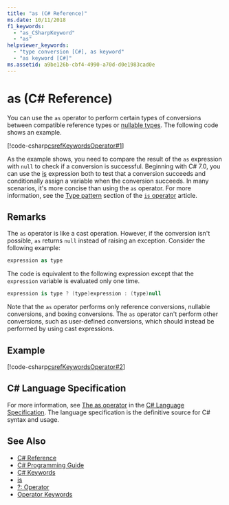 ```yaml
---
title: "as (C# Reference)"
ms.date: 10/11/2018
f1_keywords: 
  - "as_CSharpKeyword"
  - "as"
helpviewer_keywords: 
  - "type conversion [C#], as keyword"
  - "as keyword [C#]"
ms.assetid: a9be126b-cbf4-4990-a70d-d0e1983cad0e
---
```

# as (C# Reference)
You can use the `as` operator to perform certain types of conversions between compatible reference types or [nullable types](../../../csharp/programming-guide/nullable-types/index.md). The following code shows an example.  
  
[!code-csharp[csrefKeywordsOperator#1](~/samples/snippets/csharp/VS_Snippets_VBCSharp/csrefKeywordsOperator/CS/csrefKeywordsOperators.cs#1)]

As the example shows, you need to compare the result of the `as` expression with `null` to check if a conversion is successful. Beginning with C# 7.0, you can use the [is](is.md) expression both to test that a conversion succeeds and conditionally assign a variable when the conversion succeeds. In many scenarios, it's more concise than using the `as` operator. For more information, see the [Type pattern](is.md#type) section of the [`is` operator](is.md) article.
  
## Remarks  
 The `as` operator is like a cast operation. However, if the conversion isn't possible, `as` returns `null` instead of raising an exception. Consider the following example:  
  
```csharp  
expression as type  
```  
  
 The code is equivalent to the following expression except that the `expression` variable is evaluated only one time.  
  
```csharp  
expression is type ? (type)expression : (type)null  
```  
  
 Note that the `as` operator performs only reference conversions, nullable conversions, and boxing conversions. The `as` operator can't perform other conversions, such as user-defined conversions, which should instead be performed by using cast expressions.  
  
## Example  

[!code-csharp[csrefKeywordsOperator#2](~/samples/snippets/csharp/VS_Snippets_VBCSharp/csrefKeywordsOperator/CS/csrefKeywordsOperators.cs#2)]
  
## C# Language Specification  

For more information, see [The as operator](~/_csharplang/spec/expressions.md#the-as-operator) in the [C# Language Specification](../language-specification/index.md). The language specification is the definitive source for C# syntax and usage.
 
## See Also  
- [C# Reference](../../../csharp/language-reference/index.md)  
- [C# Programming Guide](../../../csharp/programming-guide/index.md)  
- [C# Keywords](../../../csharp/language-reference/keywords/index.md)  
- [is](../../../csharp/language-reference/keywords/is.md)  
- [?: Operator](../../../csharp/language-reference/operators/conditional-operator.md)  
- [Operator Keywords](../../../csharp/language-reference/keywords/operator-keywords.md)
